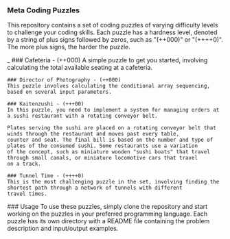  
 <div>
    <h3> Meta Coding Puzzles </h3>
    <p>This repository contains a set of coding puzzles of varying difficulty levels to challenge your coding skills. 
    Each puzzle has a hardness level, denoted by a string of plus signs followed by zeros, such as "(++000)" or "(++++0)". 
     The more plus signs, the harder the puzzle.</p>
</div>

<div style = "Center">

_
    ### Cafeteria - (++000)
    A simple puzzle to get you started, involving calculating the total available seating at a cafeteria.

    ### Director of Photography - (++000) 
    This puzzle involves calculating the conditional array sequencing, based on several input parameters.

    ### Kaitenzushi - (+++00) 
    In this puzzle, you need to implement a system for managing orders at a sushi restaurant with a rotating conveyor belt.

    Plates serving the sushi are placed on a rotating conveyor belt that winds through the restaurant and moves past every table,
    counter and seat. The final bill is based on the number and type of plates of the consumed sushi. Some restaurants use a variation
    of the concept, such as miniature wooden "sushi boats" that travel through small canals, or miniature locomotive cars that travel
    on a track.

    ### Tunnel Time - (++++0) 
    This is the most challenging puzzle in the set, involving finding the shortest path through a network of tunnels with different 
    travel times.

</div>
    ### Usage
    To use these puzzles, simply clone the repository and start working on the puzzles in your preferred programming language. Each
    puzzle has its own directory with a README file containing the problem description and input/output examples.
